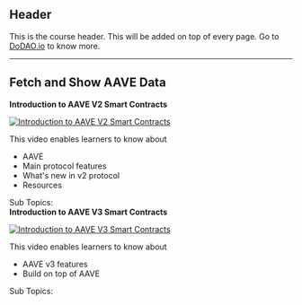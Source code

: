 ## Header
This is the course header. This will be added on top of every page. Go to [DoDAO.io](https://www.dodao.io) to know more.

 ---
 
 ## Fetch and Show AAVE Data
 
  **Introduction to AAVE V2 Smart Contracts**
 
 [![Introduction to AAVE V2 Smart Contracts](https://img.youtube.com/vi/AMAMvKc-O2s/0.jpg)](https://www.youtube.com/watch?v=AMAMvKc-O2s)     
 
 This video enables learners to know about
  * AAVE
  * Main protocol features
  * What's new in v2 protocol
  * Resources
    
 
 Sub Topics:     
  **Introduction to AAVE V3 Smart Contracts**
 
 [![Introduction to AAVE V3 Smart Contracts](https://img.youtube.com/vi/LzaS8IiqnPY/0.jpg)](https://www.youtube.com/watch?v=LzaS8IiqnPY)     
 
 This video enables learners to know about
  * AAVE v3 features
  * Build on top of AAVE
    
 
 Sub Topics:     
 

